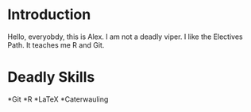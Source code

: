 Introduction
====
Hello, everyobdy, this is Alex. I am not a deadly viper.
I like the Electives Path. It teaches me R and Git.

Deadly Skills
====
*Git
*R
*LaTeX
*Caterwauling

